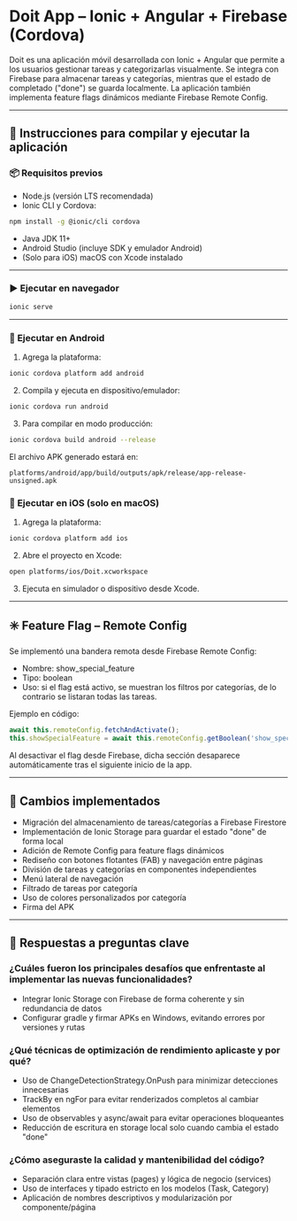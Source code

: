 # Doit App – Ionic + Angular + Firebase (Cordova)

Doit es una aplicación móvil desarrollada con Ionic + Angular que permite a los usuarios gestionar tareas y categorizarlas visualmente. Se integra con Firebase para almacenar tareas y categorías, mientras que el estado de completado ("done") se guarda localmente. La aplicación también implementa feature flags dinámicos mediante Firebase Remote Config.

---

## 🚀 Instrucciones para compilar y ejecutar la aplicación

### 📦 Requisitos previos

- Node.js (versión LTS recomendada)
- Ionic CLI y Cordova:

```bash
npm install -g @ionic/cli cordova
```

- Java JDK 11+
- Android Studio (incluye SDK y emulador Android)
- (Solo para iOS) macOS con Xcode instalado

---

### ▶️ Ejecutar en navegador

```bash
ionic serve
```

---

### 📱 Ejecutar en Android

1. Agrega la plataforma:

```bash
ionic cordova platform add android
```

2. Compila y ejecuta en dispositivo/emulador:

```bash
ionic cordova run android
```

3. Para compilar en modo producción:

```bash
ionic cordova build android --release
```

El archivo APK generado estará en:

```
platforms/android/app/build/outputs/apk/release/app-release-unsigned.apk
```

### 🍏 Ejecutar en iOS (solo en macOS)

1. Agrega la plataforma:

```bash
ionic cordova platform add ios
```

2. Abre el proyecto en Xcode:

```bash
open platforms/ios/Doit.xcworkspace
```

3. Ejecuta en simulador o dispositivo desde Xcode.

---

## ✳️ Feature Flag – Remote Config

Se implementó una bandera remota desde Firebase Remote Config:

- Nombre: show_special_feature
- Tipo: boolean
- Uso: si el flag está activo, se muestran los filtros por categorías, de lo contrario se listaran todas las tareas.

Ejemplo en código:

```ts
await this.remoteConfig.fetchAndActivate();
this.showSpecialFeature = await this.remoteConfig.getBoolean('show_special_feature');
```

Al desactivar el flag desde Firebase, dicha sección desaparece automáticamente tras el siguiente inicio de la app.

---

## 🔄 Cambios implementados

- Migración del almacenamiento de tareas/categorías a Firebase Firestore
- Implementación de Ionic Storage para guardar el estado "done" de forma local
- Adición de Remote Config para feature flags dinámicos
- Rediseño con botones flotantes (FAB) y navegación entre páginas
- División de tareas y categorías en componentes independientes
- Menú lateral de navegación
- Filtrado de tareas por categoría
- Uso de colores personalizados por categoría
- Firma del APK

---

## 🧠 Respuestas a preguntas clave

### ¿Cuáles fueron los principales desafíos que enfrentaste al implementar las nuevas funcionalidades?

- Integrar Ionic Storage con Firebase de forma coherente y sin redundancia de datos
- Configurar gradle y firmar APKs en Windows, evitando errores por versiones y rutas

### ¿Qué técnicas de optimización de rendimiento aplicaste y por qué?

- Uso de ChangeDetectionStrategy.OnPush para minimizar detecciones innecesarias
- TrackBy en ngFor para evitar renderizados completos al cambiar elementos
- Uso de observables y async/await para evitar operaciones bloqueantes
- Reducción de escritura en storage local solo cuando cambia el estado "done"

### ¿Cómo aseguraste la calidad y mantenibilidad del código?

- Separación clara entre vistas (pages) y lógica de negocio (services)
- Uso de interfaces y tipado estricto en los modelos (Task, Category)
- Aplicación de nombres descriptivos y modularización por componente/página
